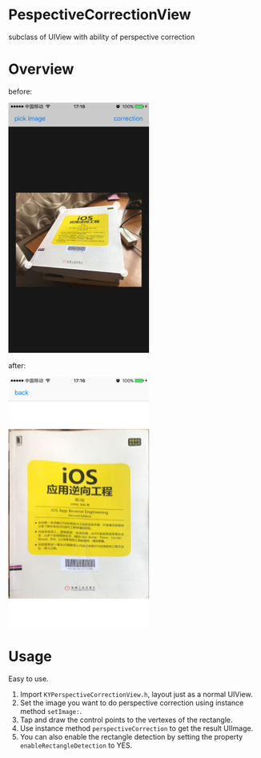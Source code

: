 # PespectiveCorrectionView
subclass of UIView with ability of perspective correction

# Overview

before:

<img src="https://github.com/kenny1269/PespectiveCorrectionView/blob/master/screenshot/before.jpg" height="500" />


after:

<img src="https://github.com/kenny1269/PespectiveCorrectionView/blob/master/screenshot/after.jpg" height="500" />

# Usage

Easy to use. 
1. Import `KYPerspectiveCorrectionView.h`, layout just as a normal UIView.
2. Set the image you want to do perspective correction using instance method `setImage:`.
3. Tap and draw the control points to the vertexes of the rectangle.
4. Use instance method `perspectiveCorrection` to get the result UIImage.
5. You can also enable the rectangle detection by setting the property `enableRectangleDetection` to YES.
